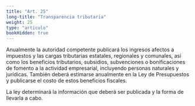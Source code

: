 ```yaml
---
title: "Art. 25"
long-title: "Transparencia tributaria"
weight: 25
type: "articulo"
bookHidden: true
---
```

Anualmente la autoridad competente publicará los ingresos afectos a impuestos y las cargas tributarias estatales, regionales y comunales, así como los beneficios tributarios, subsidios, subvenciones o bonificaciones de fomento a la actividad empresarial, incluyendo personas naturales y jurídicas. También deberá estimarse anualmente en la Ley de Presupuestos y publicarse el costo de estos beneficios fiscales.
 
La ley determinará la información que deberá ser publicada y la forma de llevarla a cabo.
